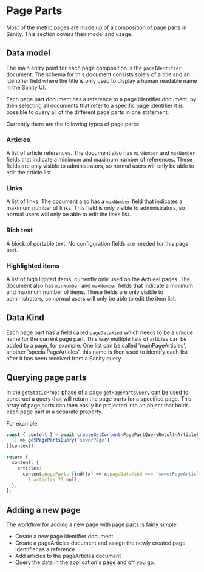 # Page Parts

Most of the metric pages are made up of a composition of page parts in Sanity.
This section covers their model and usage.

## Data model

The main entry point for each page composition is the `pageIdentifier` document.
The schema for this document consists solely of a title and an identifier field where
the title is only used to display a human readable name in the Sanity UI.

Each page part document has a reference to a page identifier document, by then selecting
all documents that refer to a specific page identifier it is possible to query all
of the different page parts in one statement.

Currently there are the following types of page parts:

### Articles

A list of article references. The document also has `minNumber` and `maxNumber` fields
that indicate a minimum and maximum number of references. These fields are only visible
to administrators, so normal users will only be able to edit the article list.

### Links

A list of links. The document also has a `maxNumber` field that indicates a maximum
number of links. This field is only visible to administrators, so normal users will
only be able to edit the links list.

### Rich text

A block of portable text. No configuration fields are needed for this page part.

### Highlighted items

A list of high lighted items, currently only used on the Actueel pages.
The document also has `minNumber` and `maxNumber` fields
that indicate a minimum and maximum number of items. These fields are only visible
to administrators, so normal users will only be able to edit the item list.

## Data Kind

Each page part has a field called `pageDataKind` which needs to be a unique name
for the current page part. This way multiple lists of articles can be added to a page,
for example. One list can be called 'mainPageArticles', another 'specialPageArticles',
this name is then used to identify each list after it has been received from a
Sanity query.

## Querying page parts

In the `getStaticProps` phase of a page `getPagePartsQuery` can be used to construct
a query that will return the page parts for a specified page.
This array of page parts can then easily be projected into an object that holds
each page part in a separate property.

For example:

```ts
const { content } = await createGetContent<PagePartQueryResult<ArticleParts>>(
  () => getPagePartsQuery('sewerPage')
)(context);

return {
  content: {
    articles:
      content.pageParts.find((x) => x.pageDataKind === 'sewerPageArticles')
        ?.articles ?? null,
  },
};
```

## Adding a new page

The workflow for adding a new page with page parts is fairly simple:

- Create a new page identifier document
- Create a pageArticles document and assign the newly created page identifier as a reference
- Add articles to the pageArticles document
- Query the data in the application's page and off you go.
